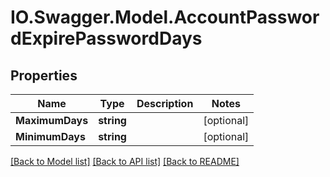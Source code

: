 # IO.Swagger.Model.AccountPasswordExpirePasswordDays
## Properties

Name | Type | Description | Notes
------------ | ------------- | ------------- | -------------
**MaximumDays** | **string** |  | [optional] 
**MinimumDays** | **string** |  | [optional] 

[[Back to Model list]](../README.md#documentation-for-models) [[Back to API list]](../README.md#documentation-for-api-endpoints) [[Back to README]](../README.md)

